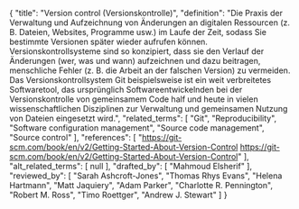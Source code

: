 {
    "title": "Version control (Versionskontrolle)",
    "definition": "Die Praxis der Verwaltung und Aufzeichnung von Änderungen an digitalen Ressourcen (z. B. Dateien, Websites, Programme usw.) im Laufe der Zeit, sodass Sie bestimmte Versionen später wieder aufrufen können. Versionskontrollsysteme sind so konzipiert, dass sie den Verlauf der Änderungen (wer, was und wann) aufzeichnen und dazu beitragen, menschliche Fehler (z. B. die Arbeit an der falschen Version) zu vermeiden. Das Versionskontrollsystem Git beispielsweise ist ein weit verbreitetes Softwaretool, das ursprünglich Softwareentwickelnden bei der Versionskontrolle von gemeinsamem Code half und heute in vielen wissenschaftlichen Disziplinen zur Verwaltung und gemeinsamen Nutzung von Dateien eingesetzt wird.",
    "related_terms": [
        "Git",
        "Reproducibility",
        "Software configuration management",
        "Source code management",
        "Source control"
    ],
    "references": [
        "https://git-scm.com/book/en/v2/Getting-Started-About-Version-Control https://git-scm.com/book/en/v2/Getting-Started-About-Version-Control"
    ],
    "alt_related_terms": [
        null
    ],
    "drafted_by": [
        "Mahmoud Elsherif"
    ],
    "reviewed_by": [
        "Sarah Ashcroft-Jones",
        "Thomas Rhys Evans",
        "Helena Hartmann",
        "Matt Jaquiery",
        "Adam Parker",
        "Charlotte R. Pennington",
        "Robert M. Ross",
        "Timo Roettger",
        "Andrew J. Stewart"
    ]
}
